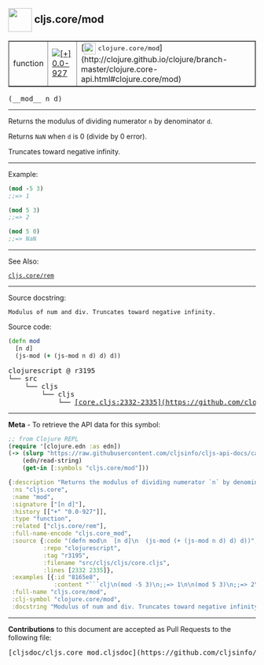 ## <img width="48px" valign="middle" src="http://i.imgur.com/Hi20huC.png"> cljs.core/mod

 <table border="1">
<tr>

<td>function</td>
<td><a href="https://github.com/cljsinfo/cljs-api-docs/tree/0.0-927"><img valign="middle" alt="[+] 0.0-927" src="https://img.shields.io/badge/+-0.0--927-lightgrey.svg"></a> </td>
<td>
[<img height="24px" valign="middle" src="http://i.imgur.com/1GjPKvB.png"> <samp>clojure.core/mod</samp>](http://clojure.github.io/clojure/branch-master/clojure.core-api.html#clojure.core/mod)
</td>
</tr>
</table>

 <samp>
(__mod__ n d)<br>
</samp>

---

Returns the modulus of dividing numerator `n` by denominator `d`.

Returns `NaN` when `d` is 0 (divide by 0 error).

Truncates toward negative infinity.

---

Example:

```clj
(mod -5 3)
;;=> 1

(mod 5 3)
;;=> 2

(mod 5 0)
;;=> NaN
```

---

See Also:

[`cljs.core/rem`](cljs.core_rem.md)<br>

---

Source docstring:

```
Modulus of num and div. Truncates toward negative infinity.
```

Source code:

```clj
(defn mod
  [n d]
  (js-mod (+ (js-mod n d) d) d))
```

 <pre>
clojurescript @ r3195
└── src
    └── cljs
        └── cljs
            └── <ins>[core.cljs:2332-2335](https://github.com/clojure/clojurescript/blob/r3195/src/cljs/cljs/core.cljs#L2332-L2335)</ins>
</pre>


---

__Meta__ - To retrieve the API data for this symbol:

```clj
;; from Clojure REPL
(require '[clojure.edn :as edn])
(-> (slurp "https://raw.githubusercontent.com/cljsinfo/cljs-api-docs/catalog/cljs-api.edn")
    (edn/read-string)
    (get-in [:symbols "cljs.core/mod"]))
```

```clj
{:description "Returns the modulus of dividing numerator `n` by denominator `d`.\n\nReturns `NaN` when `d` is 0 (divide by 0 error).\n\nTruncates toward negative infinity.",
 :ns "cljs.core",
 :name "mod",
 :signature ["[n d]"],
 :history [["+" "0.0-927"]],
 :type "function",
 :related ["cljs.core/rem"],
 :full-name-encode "cljs.core_mod",
 :source {:code "(defn mod\n  [n d]\n  (js-mod (+ (js-mod n d) d) d))",
          :repo "clojurescript",
          :tag "r3195",
          :filename "src/cljs/cljs/core.cljs",
          :lines [2332 2335]},
 :examples [{:id "8165e8",
             :content "```clj\n(mod -5 3)\n;;=> 1\n\n(mod 5 3)\n;;=> 2\n\n(mod 5 0)\n;;=> NaN\n```"}],
 :full-name "cljs.core/mod",
 :clj-symbol "clojure.core/mod",
 :docstring "Modulus of num and div. Truncates toward negative infinity."}

```

---

__Contributions__ to this document are accepted as Pull Requests to the following file:

 <pre>
[cljsdoc/cljs.core_mod.cljsdoc](https://github.com/cljsinfo/cljs-api-docs/blob/master/cljsdoc/cljs.core_mod.cljsdoc)
</pre>

